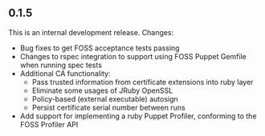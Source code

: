 ## 0.1.5

This is an internal development release.  Changes:

* Bug fixes to get FOSS acceptance tests passing
* Changes to rspec integration to support using FOSS Puppet Gemfile
  when running spec tests
* Additional CA functionality:
  * Pass trusted information from certificate extensions into ruby layer
  * Eliminate some usages of JRuby OpenSSL
  * Policy-based (external executable) autosign
  * Persist certificate serial number between runs
* Add support for implementing a ruby Puppet Profiler, conforming
  to the FOSS Profiler API
